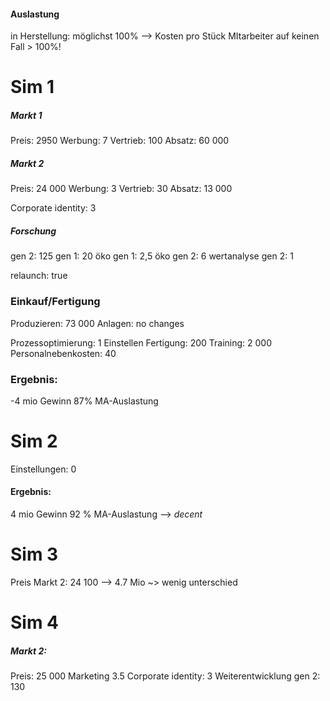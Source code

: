 #### Auslastung
in Herstellung: möglichst 100% --> Kosten pro Stück
MItarbeiter auf keinen Fall > 100%!


# Sim 1

##### Markt 1
Preis: 2950
Werbung: 7
Vertrieb: 100
Absatz: 60 000


##### Markt 2
Preis: 24 000
Werbung: 3
Vertrieb: 30
Absatz: 13 000

Corporate identity: 3

##### Forschung
gen 2: 125
gen 1: 20
öko gen 1: 2,5
öko gen 2: 6
wertanalyse gen 2: 1

relaunch: true

### Einkauf/Fertigung
Produzieren: 73 000
Anlagen: no changes

Prozessoptimierung: 1
Einstellen Fertigung: 200
Training: 2 000 
Personalnebenkosten: 40

### Ergebnis: 
-4 mio Gewinn
87% MA-Auslastung


# Sim 2
Einstellungen: 0

#### Ergebnis:
4 mio Gewinn
92 % MA-Auslastung
--> _decent_


# Sim 3
Preis Markt 2: 24 100
--> 4.7 Mio ~> wenig unterschied

# Sim 4

##### Markt 2:
Preis: 25 000
Marketing 3.5
Corporate identity: 3
Weiterentwicklung gen 2: 130
